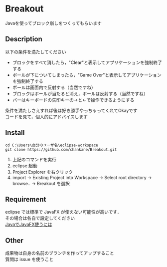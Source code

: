 # Breakout
Javaを使ってブロック崩しをつくってもらいます

## Description
以下の条件を満たしてください
- ブロックをすべて消したら，"Clear"と表示してアプリケーションを強制終了する
- ボールが下についてしまったら，"Game Over"と表示してアプリケーションを強制終了する
- ボールは画面内で反射する（当然ですね）
- ブロックはボールが当たると消え，ボールは反射する（当然ですね）
- バーはキーボードの矢印キーの→と←で操作できるようにする

条件を満たしさえすれば後は好き勝手やっちゃってくれてOkayです  
コードを見て，個人的にアドバイスします

## Install
```
cd C:\Users\自分のユーザ名\eclipse-workspace
git clone https://github.com/chankane/Breakout.git
```
1. 上記のコマンドを実行
1. eclipse 起動
1. Project Explorer を右クリック
1. import -> Existing Project into Workspace -> Select root directory -> browse.. -> Breakout を選択

## Requirement
eclipse では標準で JavaFX が使えない可能性が高いです．  
その場合は各自で設定してください  
[JavaでJavaFX使うには](https://web-dev.hatenablog.com/entry/eclipse/install-efxclipse)

## Other
成果物は自身の名前のブランチを作ってアップすること  
質問は issue を使うこと
